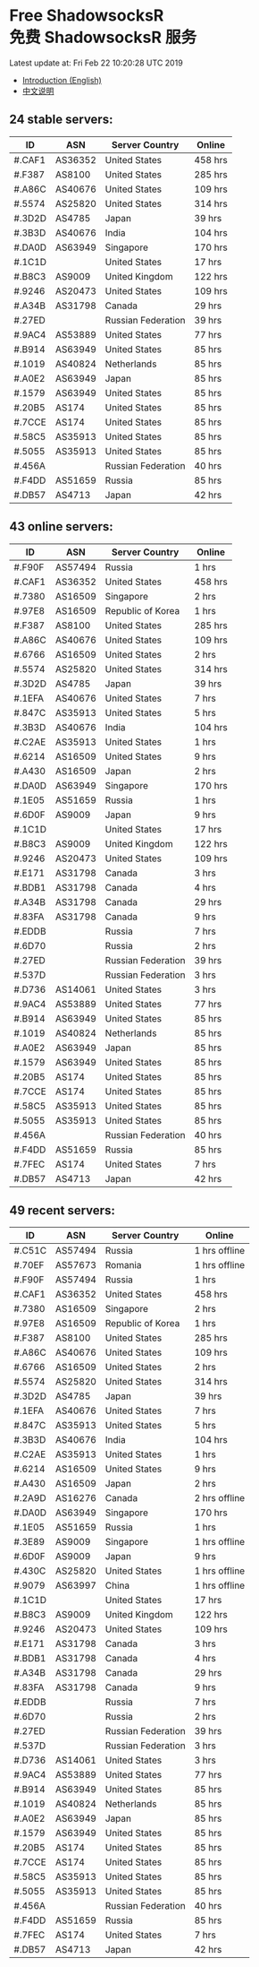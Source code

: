 # Free ShadowsocksR<br>免费 ShadowsocksR 服务

Latest update at: Fri Feb 22 10:20:28 UTC 2019

- [Introduction (English)](https://vision-network.readthedocs.io/en/latest/autossr/autossr.html)
- [中文说明](https://vision-network.readthedocs.io/zh_CN/latest/autossr/autossr.html)


## 24 stable servers:

| ID | ASN | Server Country | Online |
| ------ | ------ | ------ | ------ |
| #.CAF1 | AS36352 | United States | 458 hrs |
| #.F387 | AS8100 | United States | 285 hrs |
| #.A86C | AS40676 | United States | 109 hrs |
| #.5574 | AS25820 | United States | 314 hrs |
| #.3D2D | AS4785 | Japan | 39 hrs |
| #.3B3D | AS40676 | India | 104 hrs |
| #.DA0D | AS63949 | Singapore | 170 hrs |
| #.1C1D |  | United States | 17 hrs |
| #.B8C3 | AS9009 | United Kingdom | 122 hrs |
| #.9246 | AS20473 | United States | 109 hrs |
| #.A34B | AS31798 | Canada | 29 hrs |
| #.27ED |  | Russian Federation | 39 hrs |
| #.9AC4 | AS53889 | United States | 77 hrs |
| #.B914 | AS63949 | United States | 85 hrs |
| #.1019 | AS40824 | Netherlands | 85 hrs |
| #.A0E2 | AS63949 | Japan | 85 hrs |
| #.1579 | AS63949 | United States | 85 hrs |
| #.20B5 | AS174 | United States | 85 hrs |
| #.7CCE | AS174 | United States | 85 hrs |
| #.58C5 | AS35913 | United States | 85 hrs |
| #.5055 | AS35913 | United States | 85 hrs |
| #.456A |  | Russian Federation | 40 hrs |
| #.F4DD | AS51659 | Russia | 85 hrs |
| #.DB57 | AS4713 | Japan | 42 hrs |

## 43 online servers:

| ID | ASN | Server Country | Online |
| ------ | ------ | ------ | ------ |
| #.F90F | AS57494 | Russia | 1 hrs |
| #.CAF1 | AS36352 | United States | 458 hrs |
| #.7380 | AS16509 | Singapore | 2 hrs |
| #.97E8 | AS16509 | Republic of Korea | 1 hrs |
| #.F387 | AS8100 | United States | 285 hrs |
| #.A86C | AS40676 | United States | 109 hrs |
| #.6766 | AS16509 | United States | 2 hrs |
| #.5574 | AS25820 | United States | 314 hrs |
| #.3D2D | AS4785 | Japan | 39 hrs |
| #.1EFA | AS40676 | United States | 7 hrs |
| #.847C | AS35913 | United States | 5 hrs |
| #.3B3D | AS40676 | India | 104 hrs |
| #.C2AE | AS35913 | United States | 1 hrs |
| #.6214 | AS16509 | United States | 9 hrs |
| #.A430 | AS16509 | Japan | 2 hrs |
| #.DA0D | AS63949 | Singapore | 170 hrs |
| #.1E05 | AS51659 | Russia | 1 hrs |
| #.6D0F | AS9009 | Japan | 9 hrs |
| #.1C1D |  | United States | 17 hrs |
| #.B8C3 | AS9009 | United Kingdom | 122 hrs |
| #.9246 | AS20473 | United States | 109 hrs |
| #.E171 | AS31798 | Canada | 3 hrs |
| #.BDB1 | AS31798 | Canada | 4 hrs |
| #.A34B | AS31798 | Canada | 29 hrs |
| #.83FA | AS31798 | Canada | 9 hrs |
| #.EDDB |  | Russia | 7 hrs |
| #.6D70 |  | Russia | 2 hrs |
| #.27ED |  | Russian Federation | 39 hrs |
| #.537D |  | Russian Federation | 3 hrs |
| #.D736 | AS14061 | United States | 3 hrs |
| #.9AC4 | AS53889 | United States | 77 hrs |
| #.B914 | AS63949 | United States | 85 hrs |
| #.1019 | AS40824 | Netherlands | 85 hrs |
| #.A0E2 | AS63949 | Japan | 85 hrs |
| #.1579 | AS63949 | United States | 85 hrs |
| #.20B5 | AS174 | United States | 85 hrs |
| #.7CCE | AS174 | United States | 85 hrs |
| #.58C5 | AS35913 | United States | 85 hrs |
| #.5055 | AS35913 | United States | 85 hrs |
| #.456A |  | Russian Federation | 40 hrs |
| #.F4DD | AS51659 | Russia | 85 hrs |
| #.7FEC | AS174 | United States | 7 hrs |
| #.DB57 | AS4713 | Japan | 42 hrs |

## 49 recent servers:

| ID | ASN | Server Country | Online |
| ------ | ------ | ------ | ------ |
| #.C51C | AS57494 | Russia | 1 hrs offline |
| #.70EF | AS57673 | Romania | 1 hrs offline |
| #.F90F | AS57494 | Russia | 1 hrs |
| #.CAF1 | AS36352 | United States | 458 hrs |
| #.7380 | AS16509 | Singapore | 2 hrs |
| #.97E8 | AS16509 | Republic of Korea | 1 hrs |
| #.F387 | AS8100 | United States | 285 hrs |
| #.A86C | AS40676 | United States | 109 hrs |
| #.6766 | AS16509 | United States | 2 hrs |
| #.5574 | AS25820 | United States | 314 hrs |
| #.3D2D | AS4785 | Japan | 39 hrs |
| #.1EFA | AS40676 | United States | 7 hrs |
| #.847C | AS35913 | United States | 5 hrs |
| #.3B3D | AS40676 | India | 104 hrs |
| #.C2AE | AS35913 | United States | 1 hrs |
| #.6214 | AS16509 | United States | 9 hrs |
| #.A430 | AS16509 | Japan | 2 hrs |
| #.2A9D | AS16276 | Canada | 2 hrs offline |
| #.DA0D | AS63949 | Singapore | 170 hrs |
| #.1E05 | AS51659 | Russia | 1 hrs |
| #.3E89 | AS9009 | Singapore | 1 hrs offline |
| #.6D0F | AS9009 | Japan | 9 hrs |
| #.430C | AS25820 | United States | 1 hrs offline |
| #.9079 | AS63997 | China | 1 hrs offline |
| #.1C1D |  | United States | 17 hrs |
| #.B8C3 | AS9009 | United Kingdom | 122 hrs |
| #.9246 | AS20473 | United States | 109 hrs |
| #.E171 | AS31798 | Canada | 3 hrs |
| #.BDB1 | AS31798 | Canada | 4 hrs |
| #.A34B | AS31798 | Canada | 29 hrs |
| #.83FA | AS31798 | Canada | 9 hrs |
| #.EDDB |  | Russia | 7 hrs |
| #.6D70 |  | Russia | 2 hrs |
| #.27ED |  | Russian Federation | 39 hrs |
| #.537D |  | Russian Federation | 3 hrs |
| #.D736 | AS14061 | United States | 3 hrs |
| #.9AC4 | AS53889 | United States | 77 hrs |
| #.B914 | AS63949 | United States | 85 hrs |
| #.1019 | AS40824 | Netherlands | 85 hrs |
| #.A0E2 | AS63949 | Japan | 85 hrs |
| #.1579 | AS63949 | United States | 85 hrs |
| #.20B5 | AS174 | United States | 85 hrs |
| #.7CCE | AS174 | United States | 85 hrs |
| #.58C5 | AS35913 | United States | 85 hrs |
| #.5055 | AS35913 | United States | 85 hrs |
| #.456A |  | Russian Federation | 40 hrs |
| #.F4DD | AS51659 | Russia | 85 hrs |
| #.7FEC | AS174 | United States | 7 hrs |
| #.DB57 | AS4713 | Japan | 42 hrs |


